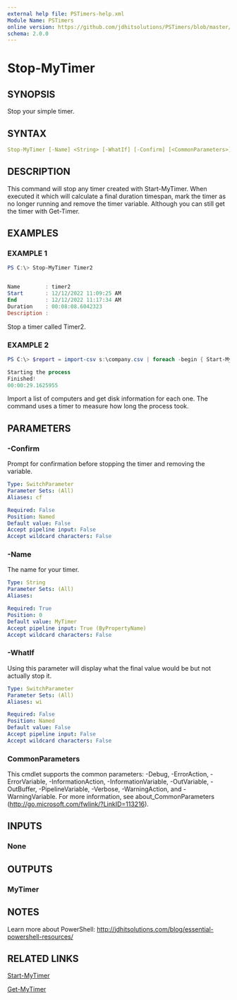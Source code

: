 ```yaml
---
external help file: PSTimers-help.xml
Module Name: PSTimers
online version: https://github.com/jdhitsolutions/PSTimers/blob/master/docs/Stop-MyTimer.md
schema: 2.0.0
---
```


# Stop-MyTimer

## SYNOPSIS

Stop your simple timer.

## SYNTAX

```yaml
Stop-MyTimer [-Name] <String> [-WhatIf] [-Confirm] [<CommonParameters>]
```

## DESCRIPTION

This command will stop any timer created with Start-MyTimer. When executed it which will calculate a final duration timespan, mark the timer as no longer running and remove the timer variable. Although you can still get the timer with Get-Timer.

## EXAMPLES

### EXAMPLE 1

```powershell
PS C:\> Stop-MyTimer Timer2


Name        : timer2
Start       : 12/12/2022 11:09:25 AM
End         : 12/12/2022 11:17:34 AM
Duration    : 00:08:08.6042323
Description :
```

Stop a timer called Timer2.

### EXAMPLE 2

```powershell
PS C:\> $report = import-csv s:\company.csv | foreach -begin { Start-MyTimer T10; Write-Host "Starting the process" -foreground cyan } -process { Get-CimInstance win32_logicaldisk -computer $_.computername} -end { Write-Host "Finished! $((Stop-MyTimer T10).duration.toString())" -foreground cyan}

Starting the process
Finished!
00:00:29.1625955
```

Import a list of computers and get disk information for each one. The command uses a timer to measure how long the process took.

## PARAMETERS

### -Confirm

Prompt for confirmation before stopping the timer and removing the variable.

```yaml
Type: SwitchParameter
Parameter Sets: (All)
Aliases: cf

Required: False
Position: Named
Default value: False
Accept pipeline input: False
Accept wildcard characters: False
```

### -Name

The name for your timer.

```yaml
Type: String
Parameter Sets: (All)
Aliases:

Required: True
Position: 0
Default value: MyTimer
Accept pipeline input: True (ByPropertyName)
Accept wildcard characters: False
```

### -WhatIf

Using this parameter will display what the final value would be but not actually stop it.

```yaml
Type: SwitchParameter
Parameter Sets: (All)
Aliases: wi

Required: False
Position: Named
Default value: False
Accept pipeline input: False
Accept wildcard characters: False
```

### CommonParameters

This cmdlet supports the common parameters: -Debug, -ErrorAction, -ErrorVariable, -InformationAction, -InformationVariable, -OutVariable, -OutBuffer, -PipelineVariable, -Verbose, -WarningAction, and -WarningVariable. For more information, see about_CommonParameters (http://go.microsoft.com/fwlink/?LinkID=113216).

## INPUTS

### None

## OUTPUTS

### MyTimer

## NOTES

Learn more about PowerShell: http://jdhitsolutions.com/blog/essential-powershell-resources/

## RELATED LINKS

[Start-MyTimer](Start-MyTimer.md)

[Get-MyTimer](Get-MyTimer.md)
